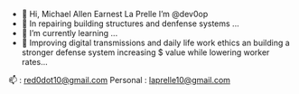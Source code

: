 - 👋 Hi, Michael Allen Earnest La Prelle I’m @dev0op
- 👀 In repairing building structures and denfense systems ...
- 🌱 I’m currently learning ...
- 💞️ Improving digital transmissions and daily life work ethics an building a stronger defense system increasing $ value while lowering worker rates...

 📫 : red0dot10@gmail.com
 Personal : laprelle10@gmail.com
<!---
dev0op/dev0op is a ✨ special ✨ repository because its `README.md` (this file) appears on your GitHub profile.
You can click the Preview link to take a look at your changes.
--->
